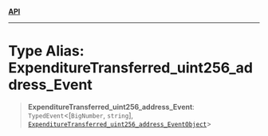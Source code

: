 [**API**](../../../README.md)

***

# Type Alias: ExpenditureTransferred\_uint256\_address\_Event

> **ExpenditureTransferred\_uint256\_address\_Event**: `TypedEvent`\<\[`BigNumber`, `string`\], [`ExpenditureTransferred_uint256_address_EventObject`](../interfaces/ExpenditureTransferred_uint256_address_EventObject.md)\>
